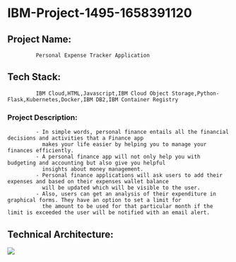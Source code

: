 # IBM-Project-1495-1658391120
## Project Name:
             Personal Expense Tracker Application
## Tech Stack:
             IBM Cloud,HTML,Javascript,IBM Cloud Object Storage,Python-Flask,Kubernetes,Docker,IBM DB2,IBM Container Registry
### Project Description:
             - In simple words, personal finance entails all the financial decisions and activities that a Finance app 
               makes your life easier by helping you to manage your finances efficiently.
             - A personal finance app will not only help you with budgeting and accounting but also give you helpful
               insights about money management.
             - Personal finance applications will ask users to add their expenses and based on their expenses wallet balance 
               will be updated which will be visible to the user.
             - Also, users can get an analysis of their expenditure in graphical forms. They have an option to set a limit for
               the amount to be used for that particular month if the limit is exceeded the user will be notified with an email alert.
 ## Technical Architecture:
 <img src="https://lh6.googleusercontent.com/rEq5ONu1NkSrSCO2bCYqPGfekO-jk-xyVo6TK1ZzwFrWosaBAzNpsiTcljCtT9wf0LvzUY18F9FTVzWBKTWCavF2lNG8N52IX6Ox6bJKd5uE7mTjU5_fG7Dh9OlY5g">




             


